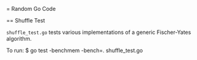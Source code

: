 = Random Go Code

== Shuffle Test

`shuffle_test.go` tests various implementations of a generic Fischer-Yates
algorithm.

To run:
    $ go test -benchmem -bench=. shuffle_test.go